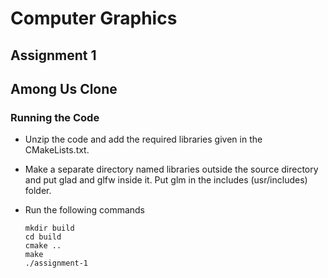 # Computer Graphics
## Assignment 1
## Among Us Clone

### Running the Code

- Unzip the code and add the required libraries given in the CMakeLists.txt.

- Make a separate directory named libraries outside the source directory and put glad and glfw inside it. Put glm in the includes (usr/includes) folder.

- Run the following commands
  	```
	mkdir build
	cd build
	cmake ..
    make
    ./assignment-1
	```

